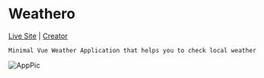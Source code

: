 # Weathero
[Live Site](https://weathero.netlify.app/) | [Creator](https://ryjewsky.netlify.app/)
```
Minimal Vue Weather Application that helps you to check local weather
```
![AppPic](/appPic.png)
